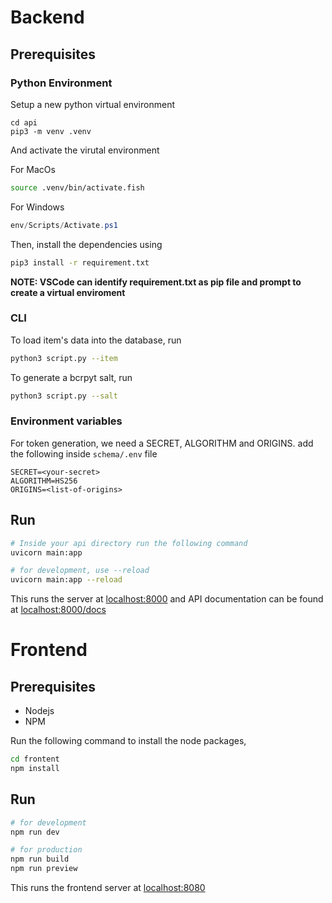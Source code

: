 # Backend

## Prerequisites

### Python Environment

Setup a new python virtual environment
```
cd api
pip3 -m venv .venv
```

And activate the virutal environment

For MacOs
```bash
source .venv/bin/activate.fish
```

For Windows
```powershell
env/Scripts/Activate.ps1 
```

Then, install the dependencies using
```bash
pip3 install -r requirement.txt
```

**NOTE: VSCode can identify requirement.txt as pip file and prompt to create a 
virtual enviroment**

### CLI

To load item's data into the database, run
```bash
python3 script.py --item
```

To generate a bcrpyt salt, run
```bash
python3 script.py --salt
```

### Environment variables

For token generation, we need a SECRET, ALGORITHM and ORIGINS. add the following inside
`schema/.env` file
```env
SECRET=<your-secret>
ALGORITHM=HS256
ORIGINS=<list-of-origins>
```

## Run

```bash
# Inside your api directory run the following command
uvicorn main:app

# for development, use --reload
uvicorn main:app --reload
```

This runs the server at [localhost:8000](http://localhost:8000) and API documentation can be found at [localhost:8000/docs](http://localhost:8000/docs)

# Frontend

## Prerequisites

- Nodejs
- NPM

Run the following command to install the node packages,
```bash
cd frontent
npm install
```

## Run

```bash
# for development
npm run dev

# for production
npm run build
npm run preview
```

This runs the frontend server at [localhost:8080](http://localhost:8080)